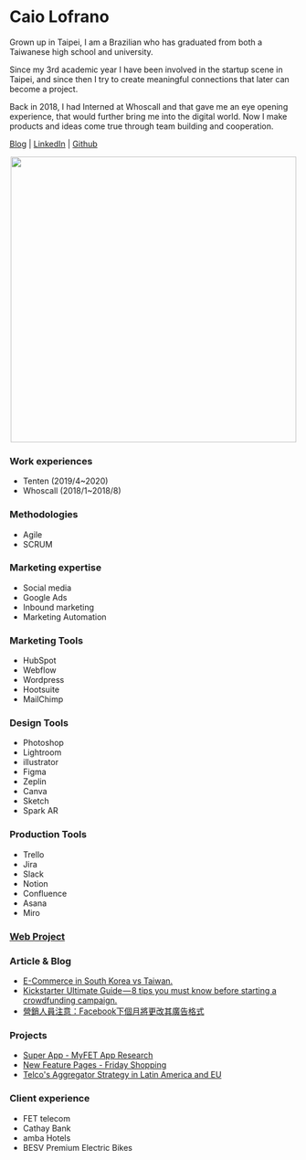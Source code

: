 # Caio Lofrano 
Grown up in Taipei, I am a Brazilian who has graduated from both a Taiwanese high school and university. 

Since my 3rd academic year I have been involved in the startup scene in Taipei, and since then I try to create meaningful connections that later can become a project. 

Back in 2018, I had Interned at Whoscall and that gave me an eye opening experience, that would further bring me into the digital world.
Now I make products and ideas come true through team building and cooperation.

[Blog](https://medium.com/@caio.lofrano) | [LinkedIn](https://www.linkedin.com/in/caiolofrano/) | [Github](https://github.com/Lofrano)

<p align="center">
  <img width="500" height="500" src="https://share.getcloudapp.com/12uNgdxw">
</p>

### Work experiences
- Tenten (2019/4~2020)
- Whoscall (2018/1~2018/8)

### Methodologies
- Agile
- SCRUM

### Marketing expertise
- Social media
- Google Ads
- Inbound marketing
- Marketing Automation

### Marketing Tools
- HubSpot
- Webflow
- Wordpress
- Hootsuite
- MailChimp

### Design Tools
- Photoshop
- Lightroom
- illustrator
- Figma
- Zeplin
- Canva
- Sketch
- Spark AR

### Production Tools
- Trello
- Jira
- Slack
- Notion
- Confluence
- Asana
- Miro

### [Web Project](https://tentenrevamp-2fc900fa08079bff1fa5805807.webflow.io/)

### Article & Blog
 - [E-Commerce in South Korea vs Taiwan.](https://share.tenten.co/e-commerce-in-south-korea-vs-taiwan-683eeeaf9b4)
 - [Kickstarter Ultimate Guide — 8 tips you must know before starting a crowdfunding campaign.](https://share.tenten.co/kickstarter-ultimate-guide-8-tips-you-must-know-before-starting-a-crowdfunding-campaign-f88178576ee?source)
 - [營銷人員注意：Facebook下個月將更改其廣告格式](https://share.tenten.co/%E7%87%9F%E9%8A%B7%E4%BA%BA%E5%93%A1%E6%B3%A8%E6%84%8F-facebook%E4%B8%8B%E5%80%8B%E6%9C%88%E5%B0%87%E6%9B%B4%E6%94%B9%E5%85%B6%E5%BB%A3%E5%91%8A%E6%A0%BC%E5%BC%8F-2b6d37d0e6ee)


### Projects
- [Super App - MyFET App Research](https://pasteapp.com/p/9o0Wv3w4h0z?view=jWJxBmnBB9I)
- [New Feature Pages - Friday Shopping](https://pasteapp.com/p/mTPnxKhBnr0?view=yW71MzUQ4zt)
- [Telco's Aggregator Strategy in Latin America and EU](https://pasteapp.com/p/LpIY3Duanxf?view=c8Vr9tGQnq4)


### Client experience
- FET telecom
- Cathay Bank
- amba Hotels
- BESV Premium Electric Bikes
